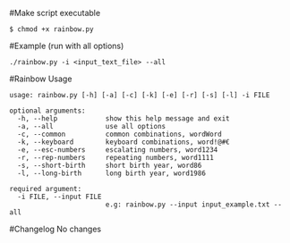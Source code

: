 #Make script executable

	$ chmod +x rainbow.py


#Example (run with all options)

    ./rainbow.py -i <input_text_file> --all
    
#Rainbow Usage

    usage: rainbow.py [-h] [-a] [-c] [-k] [-e] [-r] [-s] [-l] -i FILE

    optional arguments:
      -h, --help            show this help message and exit
      -a, --all             use all options
      -c, --common          common combinations, wordWord
      -k, --keyboard        keyboard combinations, word!@#€
      -e, --esc-numbers     escalating numbers, word1234
      -r, --rep-numbers     repeating numbers, word1111
      -s, --short-birth     short birth year, word86
      -l, --long-birth      long birth year, word1986

    required argument:
      -i FILE, --input FILE
                            e.g: rainbow.py --input input_example.txt --all

#Changelog
    No changes
   
